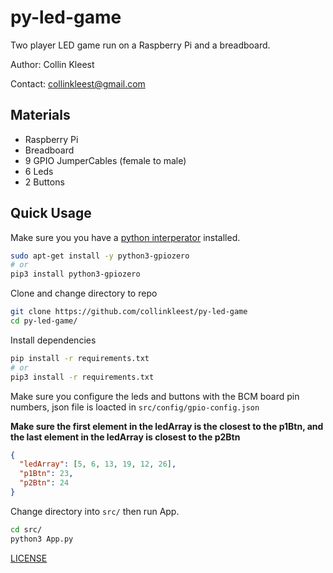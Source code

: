 <!-- @format -->

# py-led-game

Two player LED game run on a Raspberry Pi and a breadboard.

Author: Collin Kleest

Contact: [collinkleest@gmail.com](mailto:collinkleest@gmail.com)

## Materials

- Raspberry Pi
- Breadboard
- 9 GPIO JumperCables (female to male)
- 6 Leds
- 2 Buttons

## Quick Usage

Make sure you you have a [python interperator](https://www.python.org/downloads/) installed.

```bash
sudo apt-get install -y python3-gpiozero
# or
pip3 install python3-gpiozero
```

Clone and change directory to repo

```bash
git clone https://github.com/collinkleest/py-led-game
cd py-led-game/
```

Install dependencies

```bash
pip install -r requirements.txt
# or
pip3 install -r requirements.txt
```

Make sure you configure the leds and buttons with the BCM board pin numbers, json file is loacted in `src/config/gpio-config.json`

**Make sure the first element in the ledArray is the closest to the p1Btn, and the last element in the ledArray is closest to the p2Btn**

```json
{
  "ledArray": [5, 6, 13, 19, 12, 26],
  "p1Btn": 23,
  "p2Btn": 24
}
```

Change directory into `src/` then run App.

```bash
cd src/
python3 App.py
```

[LICENSE](./LICENSE)

